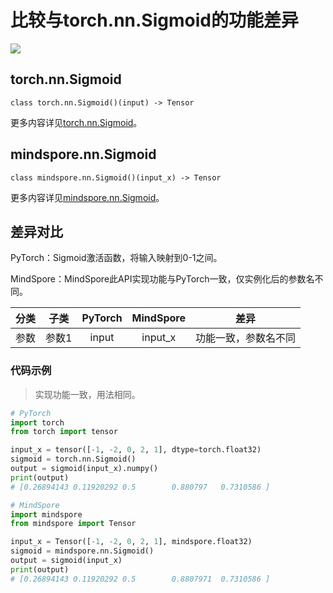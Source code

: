 # 比较与torch.nn.Sigmoid的功能差异

<a href="https://gitee.com/mindspore/docs/blob/r2.0.0-alpha/docs/mindspore/source_zh_cn/note/api_mapping/pytorch_diff/Sigmoid.md" target="_blank"><img src="https://mindspore-website.obs.cn-north-4.myhuaweicloud.com/website-images/master/resource/_static/logo_source.png"></a>

## torch.nn.Sigmoid

```text
class torch.nn.Sigmoid()(input) -> Tensor
```

更多内容详见[torch.nn.Sigmoid](https://pytorch.org/docs/1.8.1/generated/torch.nn.Sigmoid.html)。

## mindspore.nn.Sigmoid

```text
class mindspore.nn.Sigmoid()(input_x) -> Tensor
```

更多内容详见[mindspore.nn.Sigmoid](https://www.mindspore.cn/docs/zh-CN/r2.0.0-alpha/api_python/nn/mindspore.nn.Sigmoid.html)。

## 差异对比

PyTorch：Sigmoid激活函数，将输入映射到0-1之间。

MindSpore：MindSpore此API实现功能与PyTorch一致，仅实例化后的参数名不同。

| 分类 | 子类 |PyTorch | MindSpore | 差异 |
| :-: | :-: | :-: | :-: |:-:|
|参数 | 参数1 | input | input_x |功能一致，参数名不同 |

### 代码示例

> 实现功能一致，用法相同。

```python
# PyTorch
import torch
from torch import tensor

input_x = tensor([-1, -2, 0, 2, 1], dtype=torch.float32)
sigmoid = torch.nn.Sigmoid()
output = sigmoid(input_x).numpy()
print(output)
# [0.26894143 0.11920292 0.5        0.880797   0.7310586 ]

# MindSpore
import mindspore
from mindspore import Tensor

input_x = Tensor([-1, -2, 0, 2, 1], mindspore.float32)
sigmoid = mindspore.nn.Sigmoid()
output = sigmoid(input_x)
print(output)
# [0.26894143 0.11920292 0.5        0.8807971  0.7310586 ]
```
